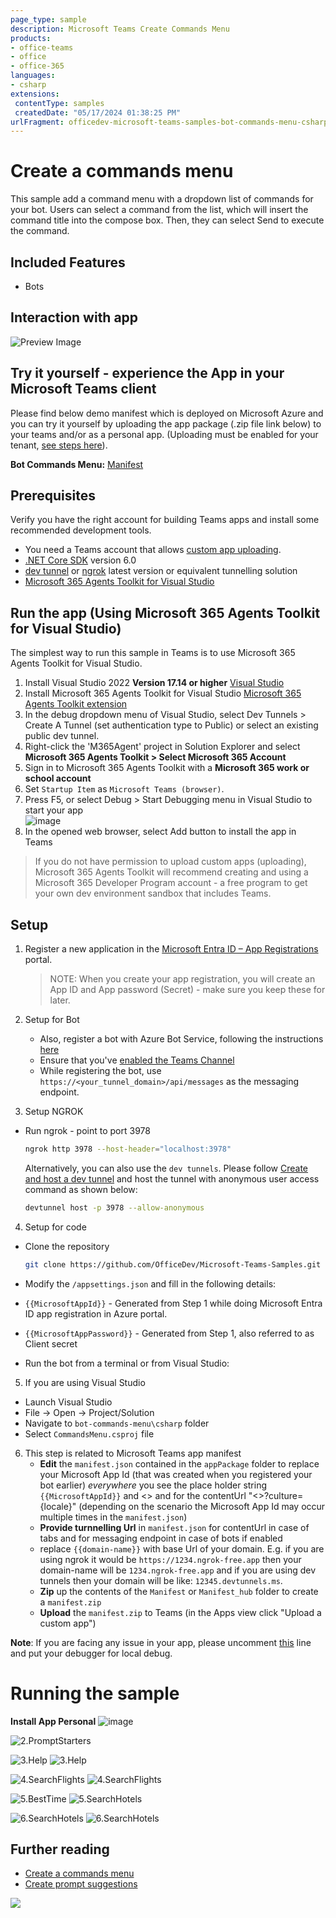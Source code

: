 ```yaml
---
page_type: sample
description: Microsoft Teams Create Commands Menu
products:
- office-teams
- office
- office-365
languages:
- csharp
extensions:
 contentType: samples
 createdDate: "05/17/2024 01:38:25 PM"
urlFragment: officedev-microsoft-teams-samples-bot-commands-menu-csharp
---
```


# Create a commands menu
This sample add a command menu with a dropdown list of commands for your bot. Users can select a command from the list, which will insert the command title into the compose box. Then, they can select Send to execute the command.

## Included Features
* Bots

## Interaction with app

![Preview Image](Images/Botcommandsmenu.gif)

 ## Try it yourself - experience the App in your Microsoft Teams client
Please find below demo manifest which is deployed on Microsoft Azure and you can try it yourself by uploading the app package (.zip file link below) to your teams and/or as a personal app. (Uploading must be enabled for your tenant, [see steps here](https://docs.microsoft.com/microsoftteams/platform/concepts/build-and-test/prepare-your-o365-tenant#enable-custom-teams-apps-and-turn-on-custom-app-uploading)).

**Bot Commands Menu:** [Manifest](/samples/bot-commands-menu/csharp/demo-manifest/bot-commands-menu.zip)

## Prerequisites

Verify you have the right account for building Teams apps and install some recommended development tools.

- You need a Teams account that allows [custom app uploading](https://docs.microsoft.com/microsoftteams/platform/build-your-first-app/build-first-app-overview#set-up-your-development-account).
- [.NET Core SDK](https://dotnet.microsoft.com/download) version 6.0
- [dev tunnel](https://learn.microsoft.com/en-us/azure/developer/dev-tunnels/get-started?tabs=windows) or [ngrok](https://ngrok.com/) latest version or equivalent tunnelling solution
- [Microsoft 365 Agents Toolkit for Visual Studio](https://learn.microsoft.com/en-us/microsoftteams/platform/toolkit/toolkit-v4/install-teams-toolkit-vs?pivots=visual-studio-v17-7)

## Run the app (Using Microsoft 365 Agents Toolkit for Visual Studio)

The simplest way to run this sample in Teams is to use Microsoft 365 Agents Toolkit for Visual Studio.
1. Install Visual Studio 2022 **Version 17.14 or higher** [Visual Studio](https://visualstudio.microsoft.com/downloads/)
1. Install Microsoft 365 Agents Toolkit for Visual Studio [Microsoft 365 Agents Toolkit extension](https://learn.microsoft.com/en-us/microsoftteams/platform/toolkit/toolkit-v4/install-teams-toolkit-vs?pivots=visual-studio-v17-7)
1. In the debug dropdown menu of Visual Studio, select Dev Tunnels > Create A Tunnel (set authentication type to Public) or select an existing public dev tunnel.
1. Right-click the 'M365Agent' project in Solution Explorer and select **Microsoft 365 Agents Toolkit > Select Microsoft 365 Account**
1. Sign in to Microsoft 365 Agents Toolkit with a **Microsoft 365 work or school account**
1. Set `Startup Item` as `Microsoft Teams (browser)`.
1. Press F5, or select Debug > Start Debugging menu in Visual Studio to start your app
</br>![image](https://raw.githubusercontent.com/OfficeDev/TeamsFx/dev/docs/images/visualstudio/debug/debug-button.png)
1. In the opened web browser, select Add button to install the app in Teams
> If you do not have permission to upload custom apps (uploading), Microsoft 365 Agents Toolkit will recommend creating and using a Microsoft 365 Developer Program account - a free program to get your own dev environment sandbox that includes Teams.

## Setup
1. Register a new application in the [Microsoft Entra ID – App Registrations](https://go.microsoft.com/fwlink/?linkid=2083908) portal.
    > NOTE: When you create your app registration, you will create an App ID and App password (Secret) - make sure you keep these for later.

2. Setup for Bot
	
	- Also, register a bot with Azure Bot Service, following the instructions [here](https://docs.microsoft.com/azure/bot-service/bot-service-quickstart-registration?view=azure-bot-service-3.0)
	- Ensure that you've [enabled the Teams Channel](https://docs.microsoft.com/azure/bot-service/channel-connect-teams?view=azure-bot-service-4.0)
	- While registering the bot, use `https://<your_tunnel_domain>/api/messages` as the messaging endpoint.

3. Setup NGROK
 - Run ngrok - point to port 3978

    ```bash
    ngrok http 3978 --host-header="localhost:3978"
    ```

   Alternatively, you can also use the `dev tunnels`. Please follow [Create and host a dev tunnel](https://learn.microsoft.com/en-us/azure/developer/dev-tunnels/get-started?tabs=windows) and host the tunnel with anonymous user access command as shown below:

   ```bash
   devtunnel host -p 3978 --allow-anonymous
   ```

4. Setup for code

  - Clone the repository

    ```bash
    git clone https://github.com/OfficeDev/Microsoft-Teams-Samples.git
    ```
  - Modify the `/appsettings.json` and fill in the following details:
  - `{{MicrosoftAppId}}` - Generated from Step 1 while doing Microsoft Entra ID app registration in Azure portal.
  - `{{MicrosoftAppPassword}}` - Generated from Step 1, also referred to as Client secret

- Run the bot from a terminal or from Visual Studio:

5. If you are using Visual Studio
  - Launch Visual Studio
  - File -> Open -> Project/Solution
  - Navigate to `bot-commands-menu\csharp` folder
  - Select `CommandsMenu.csproj` file

6. This step is related to Microsoft Teams app manifest
    - **Edit** the `manifest.json` contained in the `appPackage`  folder to replace your Microsoft App Id (that was created when you registered your bot earlier) *everywhere* you see the place holder string `{{MicrosoftAppId}}` and <<Azure Bot ID>> and for the contentUrl "<<Tunnel Url>>?culture={locale}" (depending on the scenario the Microsoft App Id may occur multiple times in the `manifest.json`)
   - **Provide turnnelling Url** in `manifest.json` for contentUrl in case of tabs and for messaging endpoint in case of bots if enabled
   - replace `{{domain-name}}` with base Url of your domain. E.g. if you are using ngrok it would be `https://1234.ngrok-free.app` then your domain-name will be `1234.ngrok-free.app` and if you are using dev tunnels then your domain will be like: `12345.devtunnels.ms`.
    - **Zip** up the contents of the `Manifest` or `Manifest_hub` folder to create a `manifest.zip`
    - **Upload** the `manifest.zip` to Teams (in the Apps view click "Upload a custom app")
    
**Note**: If you are facing any issue in your app, please uncomment [this](https://github.com/OfficeDev/Microsoft-Teams-Samples/blob/main/samples/bot-commands-menu/csharp/CommandsMenu/AdapterWithErrorHandler.cs#L24) line and put your debugger for local debug.

# Running the sample

**Install App Personal**
![image](Images/1.InstallApp.png)

![2.PromptStarters](Images/2.PromptStarters.png)

![3.Help](Images/1.help.png)
![3.Help](Images/2.help_reply.png)

![4.SearchFlights](Images/3.flights.png)
![4.SearchFlights](Images/4.flights_reply.png)

![5.BestTime](Images/5.hotels.png)
![5.SearchHotels](Images/6.hotels_reply.png)

![6.SearchHotels](Images/7.best_time.png)
![6.SearchHotels](Images/8.best_time_reply.png)

## Further reading

- [Create a commands menu](https://review.learn.microsoft.com/en-us/microsoftteams/platform/bots/how-to/create-a-bot-commands-menu?branch=pr-en-us-10866&tabs=desktop%2Cdotnetlocalization)
- [Create prompt suggestions](https://review.learn.microsoft.com/en-us/microsoftteams/platform/bots/how-to/conversations/prompt-suggestions?branch=pr-en-us-10866&tabs=manually-in-the-app-manifest%2Cjavascript)

<img src="https://pnptelemetry.azurewebsites.net/microsoft-teams-samples/samples/bot-commands-menu-csharp" />